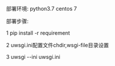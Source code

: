 部署环境:
python3.7
centos 7

部署步骤:

1 pip install -r requirement

2 uwsgi.ini配置文件chdir,wsgi-file目录设置

3 uwsgi --ini uwsgi.ini